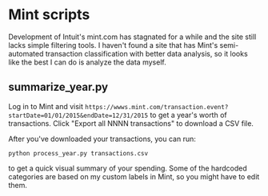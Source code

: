 # Mint scripts

Development of Intuit's mint.com has stagnated for a while and the site still
lacks simple filtering tools. I haven't found a site that has Mint's
semi-automated transaction classification with better data analysis, so it
looks like the best I can do is analyze the data myself.

## summarize_year.py

Log in to Mint and visit
`https://wwws.mint.com/transaction.event?startDate=01/01/2015&endDate=12/31/2015`
to get a year's worth of transactions. Click "Export all NNNN transactions" to
download a CSV file.

After you've downloaded your transactions, you can run:
```
python process_year.py transactions.csv
```
to get a quick visual summary of your spending. Some of the hardcoded
categories are based on my custom labels in Mint, so you might have to
edit them.
